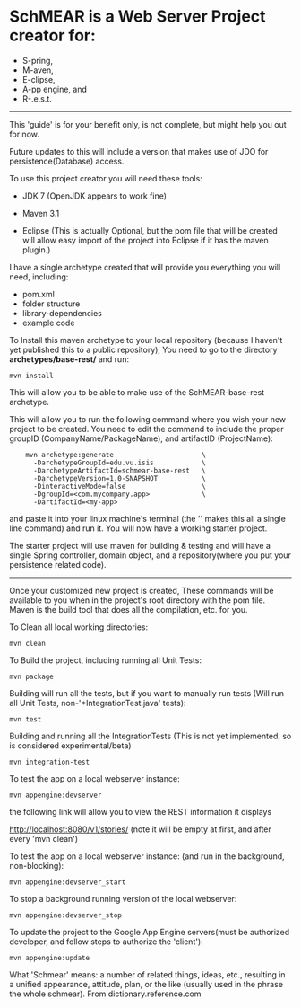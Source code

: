 # SchMEAR is a Web Server Project creator for: 
* S-pring,
* M-aven,
* E-clipse,
* A-pp engine, and
* R-.e.s.t. 

---

This 'guide' is for your benefit only, is not complete, but might help you out for now.

Future updates to this will include a version that makes use of JDO for persistence(Database) access.

To use this project creator you will need these tools:

*   JDK 7 (OpenJDK appears to work fine)

*   Maven 3.1

*   Eclipse (This is actually Optional, but the pom file that will be created will allow easy import of the project into Eclipse if it has the maven plugin.)

  
I have a single archetype created that will provide you everything you will need, including: 
*   pom.xml 
*   folder structure
*   library-dependencies
*   example code

To Install this maven archetype to your local repository (because I haven't yet published this to a public repository), You need to go to the directory **archetypes/base-rest/** and run:

    mvn install

This will allow you to be able to make use of the SchMEAR-base-rest archetype.

This will allow you to run the following command where you wish your new project to be created. You need to edit the command to include the proper groupID (CompanyName/PackageName), and artifactID (ProjectName):


```
    mvn archetype:generate                      \
      -DarchetypeGroupId=edu.vu.isis            \
      -DarchetypeArtifactId=schmear-base-rest   \
      -DarchetypeVersion=1.0-SNAPSHOT           \
      -DinteractiveMode=false                   \
      -DgroupId=<com.mycompany.app>             \
      -DartifactId=<my-app>
``` 



and paste it into your linux machine's terminal (the '\' makes this all a single line command) and run it. You will now have a working starter project.

The starter project will use maven for building & testing and will have a single Spring controller, domain object, and a repository(where you put your persistence related code). 

----

Once your customized new project is created, These commands will be available to you when in the project's root directory with the pom file.
Maven is the build tool that does all the compilation, etc. for you.

To Clean all local working directories:

    mvn clean

To Build the project, including running all Unit Tests:

    mvn package

Building will run all the tests, but if you want to manually run tests (Will run all Unit Tests, non-'*IntegrationTest.java' tests):

    mvn test

Building and running all the IntegrationTests (This is not yet implemented, so is considered experimental/beta)

    mvn integration-test

To test the app on a local webserver instance:

    mvn appengine:devserver
    
the following link will allow you to view the REST information it displays

[http://localhost:8080/v1/stories/](http://localhost:8080/v1/stories/) (note it will be empty at first, and after every 'mvn clean')

To test the app on a local webserver instance: (and run in the background, non-blocking):

    mvn appengine:devserver_start

To stop a background running version of the local webserver:

    mvn appengine:devserver_stop
    
To update the project to the Google App Engine servers(must be authorized developer, and follow steps to authorize the 'client'):

    mvn appengine:update

What 'Schmear' means: a number of related things, ideas, etc., resulting in a unified appearance, attitude, plan, or the like (usually used in the phrase the whole schmear). From dictionary.reference.com
